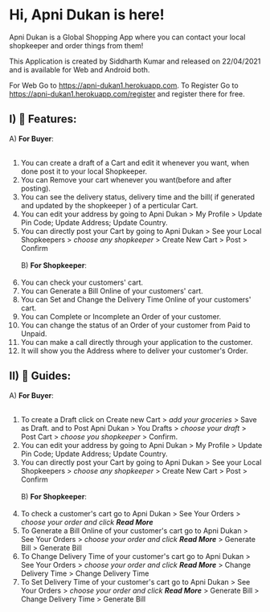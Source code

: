 # Hi, Apni Dukan is here!
Apni Dukan is a Global Shopping App where you can contact your local shopkeeper and order things from them!

This Application is created by Siddharth Kumar and released on 22/04/2021 and is available for Web and Android both.

For Web Go to <a href="https://apni-dukan1.herokuapp.com">https://apni-dukan1.herokuapp.com</a>.
To Register Go to <a href="https://apni-dukan1.herokuapp.com/register">https://apni-dukan1.herokuapp.com/register</a> and register there for free.

## I) 🎁 Features:
A) __For Buyer__:<br><br>
1) You can create a draft of a Cart and edit it whenever you want, when done post it to your local Shopkeeper.
2) You can Remove your cart whenever you want(before and after posting).
3) You can see the delivery status, delivery time and the bill( if generated and updated by the shopkeeper ) of a perticular Cart.
4) You can edit your address by going to Apni Dukan > My Profile > Update Pin Code; Update Address; Update Country.
5) You can directly post your Cart by going to Apni Dukan > See your Local Shopkeepers > *choose any shopkeeper* > Create New Cart > Post > Confirm<br><br>
B) __For Shopkeeper__:<br><br>
1) You can check your customers' cart.
2) You can Generate a Bill Online of your customers' cart.
3) You can Set and Change the Delivery Time Online of your customers' cart.
4) You can Complete or Incomplete an Order of your customer.
5) You can change the status of an Order of your customer from Paid to Unpaid.
6) You can make a call directly through your application to the customer.
7) It will show you the Address where to deliver your customer's Order.

## II) 📖 Guides:
A) __For Buyer__:<br><br>
1) To create a Draft click on Create new Cart > *add your groceries* > Save as Draft. and to Post Apni Dukan > You Drafts > *choose your draft* > Post Cart > *choose you shopkeeper* > Confirm.
2) You can edit your address by going to Apni Dukan > My Profile > Update Pin Code; Update Address; Update Country.
3) You can directly post your Cart by going to Apni Dukan > See your Local Shopkeepers > *choose any shopkeeper* > Create New Cart > Post > Confirm<br><br>
B) __For Shopkeeper__:<br><br>
1) To check a customer's cart go to Apni Dukan > See Your Orders > *choose your order and click __Read More__*
2) To Generate a Bill Online of your customer's cart go to Apni Dukan > See Your Orders > *choose your order and click __Read More__* > Generate Bill > Generate Bill
3) To Change Delivery Time of your customer's cart go to Apni Dukan > See Your Orders > *choose your order and click __Read More__* > Change Delivery Time > Change Delivery Time
4) To Set Delivery Time  of your customer's cart go to Apni Dukan > See Your Orders > *choose your order and click __Read More__* > Generate Bill > Change Delivery Time > Generate Bill

